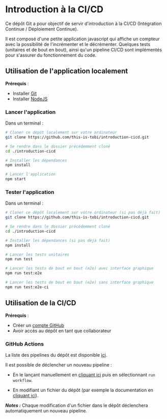 # Introduction à la CI/CD

Ce dépôt Git a pour objectif de servir d'introduction à la CI/CD (Intégration Continue / Déploiement Continue).

Il est composé d'une petite application javascript qui affiche un compteur avec la possibilité de l'incrémenter et le décrémenter.
Quelques tests (unitaires et de bout en bout), ainsi qu'un pipeline CI/CD sont implémentés pour s'assurer du fonctionnement du code.

## Utilisation de l'application localement

**Prérequis** :

- Installer [Git](https://git-scm.com/book/fr/v2/D%C3%A9marrage-rapide-Installation-de-Git)
- Installer [NodeJS](https://nodejs.org/fr/download/)

### Lancer l'application

Dans un terminal :

```sh
# Cloner ce dépôt localement sur votre ordinateur
git clone https://github.com/this-is-tobi/introduction-cicd.git

# Se rendre dans le dossier précédemment cloné
cd ./introduction-cicd

# Installer les dépendances
npm install

# Lancer l'application
npm start
```

### Tester l'application

Dans un terminal :

```sh
# Cloner ce dépôt localement sur votre ordinateur (si pas déjà fait)
git clone https://github.com/this-is-tobi/introduction-cicd.git

# Se rendre dans le dossier précédemment cloné
cd ./introduction-cicd

# Installer les dépendances (si pas déjà fait)
npm install

# Lancer les tests unitaires
npm run test

# Lancer les tests de bout en bout (e2e) avec interface graphique
npm run test:e2e

# Lancer les tests de bout en bout (e2e) sans interface graphique
npm run test:e2e-ci
```

## Utilisation de la CI/CD

**Prérequis** :

- Créer un [compte GitHub](https://github.com/signup)
- Avoir accès au dépôt en tant que collaborateur

### GitHub Actions

La liste des pipelines du dépôt est disponible [ici](<https://github.com/this-is-tobi/introduction-cicd/actions>).

Il est possible de déclencher un nouveau pipeline :

- En le lançant manuellement en [cliquant ici](https://github.com/this-is-tobi/introduction-cicd/actions/workflows/ci.yml) puis en sélectionnant `run workflow`.

- En modifiant un fichier du dépôt (par exemple la documentation en [cliquant ici](<https://github.com/this-is-tobi/introduction-cicd/edit/main/README.md>)).

_**Notes :**_ Chaque modification d'un fichier dans le dépôt déclenchera automatiquement un nouveau pipeline.
